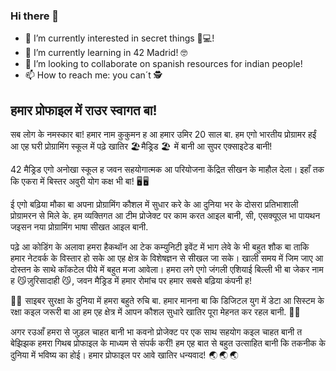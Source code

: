 ### Hi there 👋

- 🔭 I’m currently interested in secret things 🚀💻!
- 🌱 I’m currently learning in 42 Madrid! 🤓
- 👯 I’m looking to collaborate on spanish resources for indian people!
- 📫 How to reach me: you can´t 🕵️


## हमार प्रोफाइल में राउर स्वागत बा!

सब लोग के नमस्कार बा! हमार नाम कुकुमन ह आ हमार उमिर 20 साल बा. हम एगो भारतीय प्रोग्रामर हईं आ एह घरी प्रोग्रामिंग स्कूल में पढ़े खातिर 🏖️ मैड्रिड 🏖️  में बानी आ सुपर एक्साइटेड बानी!

42 मैड्रिड एगो अनोखा स्कूल ह जवन सहयोगात्मक आ परियोजना केंद्रित सीखन के माहौल देला। इहाँ तक कि एकरा में बिस्तर अवुरी योग कक्ष भी बा! 🖥️ 🖥️ 

ई एगो बढ़िया मौका बा अपना प्रोग्रामिंग कौशल में सुधार करे के आ दुनिया भर के दोसरा प्रतिभाशाली प्रोग्रामरन से मिले के. हम व्यक्तिगत आ टीम प्रोजेक्ट पर काम करत आइल बानी, सी, एसक्यूएल भा पायथन जइसन नया प्रोग्रामिंग भाषा सीखत आइल बानी.

पढ़े आ कोडिंग के अलावा हमरा हैकथॉन आ टेक कम्युनिटी इवेंट में भाग लेवे के भी बहुत शौक बा ताकि हमार नेटवर्क के विस्तार हो सके आ एह क्षेत्र के विशेषज्ञन से सीखल जा सके। खाली समय में जिम जाए आ दोस्तन के साथे कॉकटेल पीये में बहुत मजा आवेला। हमरा लगे एगो जंगली एशियाई बिल्ली भी बा जेकर नाम ह 😼 ज़ुरिसादाही 😼 , जवन मैड्रिड में हमार रोमांच पर हमार सबसे बढ़िया कंपनी ह!

🦹‍♂️  साइबर सुरक्षा के दुनिया में हमरा बहुते रुचि बा. हमार मानना ​​बा कि डिजिटल युग में डेटा आ सिस्टम के रक्षा कइल जरूरी बा आ हम एह क्षेत्र में आपन कौशल सुधारे खातिर पूरा मेहनत कर रहल बानी. 🦹‍♂️ 

अगर रउआँ हमरा से जुड़ल चाहत बानी भा कवनो प्रोजेक्ट पर एक साथ सहयोग कइल चाहत बानी त बेझिझक हमरा गिथब प्रोफाइल के माध्यम से संपर्क करीं! हम एह बात से बहुत उत्साहित बानी कि तकनीक के दुनिया में भविष्य का होई। हमार प्रोफाइल पर आवे खातिर धन्यवाद!  🌏  🌏  🌏 

